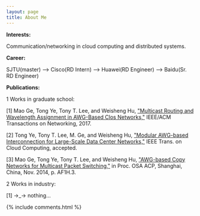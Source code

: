 ```yaml
---
layout: page
title: About Me
---
```


**Interests:**

Communication/networking in cloud computing and distributed systems.



**Career:**

SJTU(master)  -->  Cisco(RD Intern)  -->  Huawei(RD Engineer)  -->  Baidu(Sr. RD Engineer)



**Publications:**

1 Works in graduate school:

[1] Mao Ge, Tong Ye, Tony T. Lee, and Weisheng Hu, ["Multicast Routing and Wavelength Assignment in AWG-Based Clos Networks,"](http://ieeexplore.ieee.org/abstract/document/7858793/) IEEE/ACM Transactions on Networking, 2017.

[2] Tong Ye, Tony T. Lee, M. Ge, and Weisheng Hu, ["Modular AWG-based Interconnection for Large-Scale Data Center Networks,"](http://ieeexplore.ieee.org/document/7393761/) IEEE Trans. on Cloud Computing, accepted.

[3] Mao Ge, Tong Ye, Tony T. Lee, and Weisheng Hu, ["AWG-based Copy Networks for Multicast Packet Switching,"](https://www.osapublishing.org/abstract.cfm?uri=ACPC-2014-AF1H.3) in Proc. OSA ACP, Shanghai, China, Nov. 2014, p. AF1H.3.

2 Works in industry: 

[1] ->_-> nothing...


{% include comments.html %}


